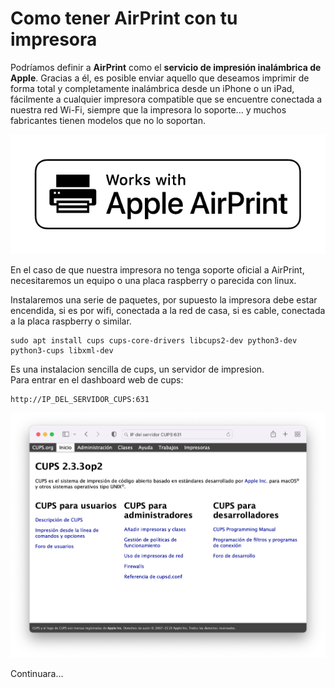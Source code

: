 # Como tener AirPrint con tu impresora

Podríamos definir a **AirPrint** como el **servicio de impresión inalámbrica de Apple**. Gracias a él, es posible enviar aquello que deseamos imprimir de forma total y completamente inalámbrica desde un iPhone o un iPad, fácilmente a cualquier impresora compatible que se encuentre conectada a nuestra red Wi-Fi, siempre que la impresora lo soporte... y muchos fabricantes tienen modelos que no lo soportan.

![](<../.gitbook/assets/image (1).png>)

En el caso de que nuestra impresora no tenga soporte oficial a AirPrint, necesitaremos un equipo o una placa raspberry o parecida con linux.

Instalaremos una serie de paquetes, por supuesto la impresora debe estar encendida, si es por wifi, conectada a la red de casa, si es cable, conectada a la placa raspberry o similar.

```
sudo apt install cups cups-core-drivers libcups2-dev python3-dev python3-cups libxml-dev
```

Es una instalacion sencilla de cups, un servidor de impresion. \
Para entrar en el dashboard web de cups:

```
http://IP_DEL_SERVIDOR_CUPS:631
```

![](<../.gitbook/assets/Captura de pantalla 2022-04-07 a las 17.41.46.png>)

Continuara...
